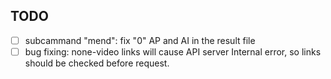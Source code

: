 ## TODO

- [ ] subcammand "mend": fix "0" AP and AI in the result file
- [ ] bug fixing: none-video links will cause API server Internal error, so links should be checked before request.
